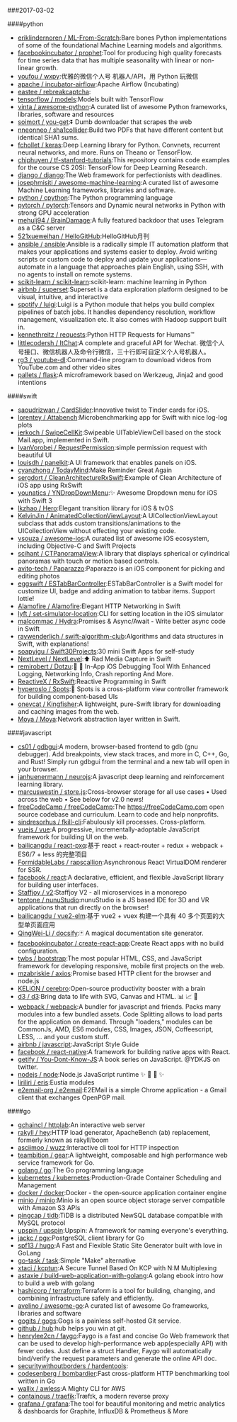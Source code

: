 ###2017-03-02

####python
* [eriklindernoren / ML-From-Scratch](https://github.com/eriklindernoren/ML-From-Scratch):Bare bones Python implementations of some of the foundational Machine Learning models and algorithms.
* [facebookincubator / prophet](https://github.com/facebookincubator/prophet):Tool for producing high quality forecasts for time series data that has multiple seasonality with linear or non-linear growth.
* [youfou / wxpy](https://github.com/youfou/wxpy):优雅的微信个人号 机器人/API，用 Python 玩微信
* [apache / incubator-airflow](https://github.com/apache/incubator-airflow):Apache Airflow (Incubating)
* [eastee / rebreakcaptcha](https://github.com/eastee/rebreakcaptcha):
* [tensorflow / models](https://github.com/tensorflow/models):Models built with TensorFlow
* [vinta / awesome-python](https://github.com/vinta/awesome-python):A curated list of awesome Python frameworks, libraries, software and resources
* [soimort / you-get](https://github.com/soimort/you-get):⏬ Dumb downloader that scrapes the web
* [nneonneo / sha1collider](https://github.com/nneonneo/sha1collider):Build two PDFs that have different content but identical SHA1 sums.
* [fchollet / keras](https://github.com/fchollet/keras):Deep Learning library for Python. Convnets, recurrent neural networks, and more. Runs on Theano or TensorFlow.
* [chiphuyen / tf-stanford-tutorials](https://github.com/chiphuyen/tf-stanford-tutorials):This repository contains code examples for the course CS 20SI: TensorFlow for Deep Learning Research.
* [django / django](https://github.com/django/django):The Web framework for perfectionists with deadlines.
* [josephmisiti / awesome-machine-learning](https://github.com/josephmisiti/awesome-machine-learning):A curated list of awesome Machine Learning frameworks, libraries and software.
* [python / cpython](https://github.com/python/cpython):The Python programming language
* [pytorch / pytorch](https://github.com/pytorch/pytorch):Tensors and Dynamic neural networks in Python with strong GPU acceleration
* [mehulj94 / BrainDamage](https://github.com/mehulj94/BrainDamage):A fully featured backdoor that uses Telegram as a C&C server
* [521xueweihan / HelloGitHub](https://github.com/521xueweihan/HelloGitHub):HelloGitHub月刊
* [ansible / ansible](https://github.com/ansible/ansible):Ansible is a radically simple IT automation platform that makes your applications and systems easier to deploy. Avoid writing scripts or custom code to deploy and update your applications— automate in a language that approaches plain English, using SSH, with no agents to install on remote systems.
* [scikit-learn / scikit-learn](https://github.com/scikit-learn/scikit-learn):scikit-learn: machine learning in Python
* [airbnb / superset](https://github.com/airbnb/superset):Superset is a data exploration platform designed to be visual, intuitive, and interactive
* [spotify / luigi](https://github.com/spotify/luigi):Luigi is a Python module that helps you build complex pipelines of batch jobs. It handles dependency resolution, workflow management, visualization etc. It also comes with Hadoop support built in.
* [kennethreitz / requests](https://github.com/kennethreitz/requests):Python HTTP Requests for Humans™
* [littlecodersh / ItChat](https://github.com/littlecodersh/ItChat):A complete and graceful API for Wechat. 微信个人号接口、微信机器人及命令行微信，三十行即可自定义个人号机器人。
* [rg3 / youtube-dl](https://github.com/rg3/youtube-dl):Command-line program to download videos from YouTube.com and other video sites
* [pallets / flask](https://github.com/pallets/flask):A microframework based on Werkzeug, Jinja2 and good intentions

####swift
* [saoudrizwan / CardSlider](https://github.com/saoudrizwan/CardSlider):Innovative twist to Tinder cards for iOS.
* [lorentey / Attabench](https://github.com/lorentey/Attabench):Microbenchmarking app for Swift with nice log-log plots
* [jerkoch / SwipeCellKit](https://github.com/jerkoch/SwipeCellKit):Swipeable UITableViewCell based on the stock Mail.app, implemented in Swift.
* [IvanVorobei / RequestPermission](https://github.com/IvanVorobei/RequestPermission):simple permission request with beautiful UI
* [louisdh / panelkit](https://github.com/louisdh/panelkit):A UI framework that enables panels on iOS.
* [cyanzhong / TodayMind](https://github.com/cyanzhong/TodayMind):Make Reminder Great Again
* [sergdort / CleanArchitectureRxSwift](https://github.com/sergdort/CleanArchitectureRxSwift):Example of Clean Architecture of iOS app using RxSwift
* [younatics / YNDropDownMenu](https://github.com/younatics/YNDropDownMenu):✨ Awesome Dropdown menu for iOS with Swift 3
* [lkzhao / Hero](https://github.com/lkzhao/Hero):Elegant transition library for iOS & tvOS
* [KelvinJin / AnimatedCollectionViewLayout](https://github.com/KelvinJin/AnimatedCollectionViewLayout):A UICollectionViewLayout subclass that adds custom transitions/animations to the UICollectionView without effecting your existing code.
* [vsouza / awesome-ios](https://github.com/vsouza/awesome-ios):A curated list of awesome iOS ecosystem, including Objective-C and Swift Projects
* [scihant / CTPanoramaView](https://github.com/scihant/CTPanoramaView):A library that displays spherical or cylindrical panoramas with touch or motion based controls.
* [avito-tech / Paparazzo](https://github.com/avito-tech/Paparazzo):Paparazzo is an iOS component for picking and editing photos
* [eggswift / ESTabBarController](https://github.com/eggswift/ESTabBarController):ESTabBarController is a Swift model for customize UI, badge and adding animation to tabbar items. Support lottie!
* [Alamofire / Alamofire](https://github.com/Alamofire/Alamofire):Elegant HTTP Networking in Swift
* [lyft / set-simulator-location](https://github.com/lyft/set-simulator-location):CLI for setting location in the iOS simulator
* [malcommac / Hydra](https://github.com/malcommac/Hydra):Promises & Async/Await - Write better async code in Swift
* [raywenderlich / swift-algorithm-club](https://github.com/raywenderlich/swift-algorithm-club):Algorithms and data structures in Swift, with explanations!
* [soapyigu / Swift30Projects](https://github.com/soapyigu/Swift30Projects):30 mini Swift Apps for self-study
* [NextLevel / NextLevel](https://github.com/NextLevel/NextLevel):⬆️ Rad Media Capture in Swift
* [remirobert / Dotzu](https://github.com/remirobert/Dotzu):📱 👀 In-App iOS Debugging Tool With Enhanced Logging, Networking Info, Crash reporting And More.
* [ReactiveX / RxSwift](https://github.com/ReactiveX/RxSwift):Reactive Programming in Swift
* [hyperoslo / Spots](https://github.com/hyperoslo/Spots):🎍 Spots is a cross-platform view controller framework for building component-based UIs
* [onevcat / Kingfisher](https://github.com/onevcat/Kingfisher):A lightweight, pure-Swift library for downloading and caching images from the web.
* [Moya / Moya](https://github.com/Moya/Moya):Network abstraction layer written in Swift.

####javascript
* [cs01 / gdbgui](https://github.com/cs01/gdbgui):A modern, browser-based frontend to gdb (gnu debugger). Add breakpoints, view stack traces, and more in C, C++, Go, and Rust! Simply run gdbgui from the terminal and a new tab will open in your browser.
* [janhuenermann / neurojs](https://github.com/janhuenermann/neurojs):A javascript deep learning and reinforcement learning library.
* [marcuswestin / store.js](https://github.com/marcuswestin/store.js):Cross-browser storage for all use cases • Used across the web • See below for v2.0 news!
* [freeCodeCamp / freeCodeCamp](https://github.com/freeCodeCamp/freeCodeCamp):The https://freeCodeCamp.com open source codebase and curriculum. Learn to code and help nonprofits.
* [sindresorhus / fkill-cli](https://github.com/sindresorhus/fkill-cli):Fabulously kill processes. Cross-platform.
* [vuejs / vue](https://github.com/vuejs/vue):A progressive, incrementally-adoptable JavaScript framework for building UI on the web.
* [bailicangdu / react-pxq](https://github.com/bailicangdu/react-pxq):基于 react + react-router + redux + webpack + ES6/7 + less 的完整项目
* [FormidableLabs / rapscallion](https://github.com/FormidableLabs/rapscallion):Asynchronous React VirtualDOM renderer for SSR.
* [facebook / react](https://github.com/facebook/react):A declarative, efficient, and flexible JavaScript library for building user interfaces.
* [Staffjoy / v2](https://github.com/Staffjoy/v2):Staffjoy V2 - all microservices in a monorepo
* [tentone / nunuStudio](https://github.com/tentone/nunuStudio):nunuStudio is a JS based IDE for 3D and VR applications that run directly on the browser!
* [bailicangdu / vue2-elm](https://github.com/bailicangdu/vue2-elm):基于 vue2 + vuex 构建一个具有 40 多个页面的大型单页面应用
* [QingWei-Li / docsify](https://github.com/QingWei-Li/docsify):🃏 A magical documentation site generator.
* [facebookincubator / create-react-app](https://github.com/facebookincubator/create-react-app):Create React apps with no build configuration.
* [twbs / bootstrap](https://github.com/twbs/bootstrap):The most popular HTML, CSS, and JavaScript framework for developing responsive, mobile first projects on the web.
* [mzabriskie / axios](https://github.com/mzabriskie/axios):Promise based HTTP client for the browser and node.js
* [KELiON / cerebro](https://github.com/KELiON/cerebro):Open-source productivity booster with a brain
* [d3 / d3](https://github.com/d3/d3):Bring data to life with SVG, Canvas and HTML. 📊 📈 🎉
* [webpack / webpack](https://github.com/webpack/webpack):A bundler for javascript and friends. Packs many modules into a few bundled assets. Code Splitting allows to load parts for the application on demand. Through "loaders," modules can be CommonJs, AMD, ES6 modules, CSS, Images, JSON, Coffeescript, LESS, ... and your custom stuff.
* [airbnb / javascript](https://github.com/airbnb/javascript):JavaScript Style Guide
* [facebook / react-native](https://github.com/facebook/react-native):A framework for building native apps with React.
* [getify / You-Dont-Know-JS](https://github.com/getify/You-Dont-Know-JS):A book series on JavaScript. @YDKJS on twitter.
* [nodejs / node](https://github.com/nodejs/node):Node.js JavaScript runtime ✨ 🐢 🚀 ✨
* [liriliri / eris](https://github.com/liriliri/eris):Eustia modules
* [e2email-org / e2email](https://github.com/e2email-org/e2email):E2EMail is a simple Chrome application - a Gmail client that exchanges OpenPGP mail.

####go
* [gchaincl / httplab](https://github.com/gchaincl/httplab):An interactive web server
* [rakyll / hey](https://github.com/rakyll/hey):HTTP load generator, ApacheBench (ab) replacement, formerly known as rakyll/boom
* [asciimoo / wuzz](https://github.com/asciimoo/wuzz):Interactive cli tool for HTTP inspection
* [teambition / gear](https://github.com/teambition/gear):A lightweight, composable and high performance web service framework for Go.
* [golang / go](https://github.com/golang/go):The Go programming language
* [kubernetes / kubernetes](https://github.com/kubernetes/kubernetes):Production-Grade Container Scheduling and Management
* [docker / docker](https://github.com/docker/docker):Docker - the open-source application container engine
* [minio / minio](https://github.com/minio/minio):Minio is an open source object storage server compatible with Amazon S3 APIs
* [pingcap / tidb](https://github.com/pingcap/tidb):TiDB is a distributed NewSQL database compatible with MySQL protocol
* [upspin / upspin](https://github.com/upspin/upspin):Upspin: A framework for naming everyone's everything.
* [jackc / pgx](https://github.com/jackc/pgx):PostgreSQL client library for Go
* [spf13 / hugo](https://github.com/spf13/hugo):A Fast and Flexible Static Site Generator built with love in GoLang
* [go-task / task](https://github.com/go-task/task):Simple "Make" alternative
* [xtaci / kcptun](https://github.com/xtaci/kcptun):A Secure Tunnel Based On KCP with N:M Multiplexing
* [astaxie / build-web-application-with-golang](https://github.com/astaxie/build-web-application-with-golang):A golang ebook intro how to build a web with golang
* [hashicorp / terraform](https://github.com/hashicorp/terraform):Terraform is a tool for building, changing, and combining infrastructure safely and efficiently.
* [avelino / awesome-go](https://github.com/avelino/awesome-go):A curated list of awesome Go frameworks, libraries and software
* [gogits / gogs](https://github.com/gogits/gogs):Gogs is a painless self-hosted Git service.
* [github / hub](https://github.com/github/hub):hub helps you win at git.
* [henrylee2cn / faygo](https://github.com/henrylee2cn/faygo):Faygo is a fast and concise Go Web framework that can be used to develop high-performance web app(especially API) with fewer codes. Just define a struct Handler, Faygo will automatically bind/verify the request parameters and generate the online API doc.
* [securitywithoutborders / hardentools](https://github.com/securitywithoutborders/hardentools):
* [codesenberg / bombardier](https://github.com/codesenberg/bombardier):Fast cross-platform HTTP benchmarking tool written in Go
* [wallix / awless](https://github.com/wallix/awless):A Mighty CLI for AWS
* [containous / traefik](https://github.com/containous/traefik):Træfɪk, a modern reverse proxy
* [grafana / grafana](https://github.com/grafana/grafana):The tool for beautiful monitoring and metric analytics & dashboards for Graphite, InfluxDB & Prometheus & More
